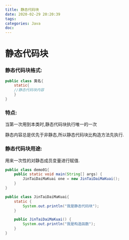 ```yaml
---
title: 静态代码块
date: 2020-02-29 20:20:39
tags:
categories: Java
doc:
---
```


# 静态代码块

### 静态代码块格式:

```java
public class 类名{
	static{
	//静态代码块内容
	}
}
```

### 特点:

当第一次用到本类时,静态代码块执行唯一的一次

静态内容总是优先于非静态,所以静态代码块比构造方法先执行.

### 静态代码块用途:

用来一次性的对静态成员变量进行赋值.

```java
public class demo01{
    public static void main(String[] args) {
        JinTaiDaiMaKuai one = new JinTaiDaiMaKuai();
    }
}

```

```java
public class JinTaiDaiMaKuai{
    static {
        System.out.println("我是静态代码块");
    }

    public JinTaiDaiMaKuai() {
        System.out.println("我是构造函数");
    }
}

```

